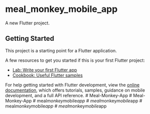 # meal_monkey_mobile_app

A new Flutter project.

## Getting Started

This project is a starting point for a Flutter application.

A few resources to get you started if this is your first Flutter project:

- [Lab: Write your first Flutter app](https://docs.flutter.dev/get-started/codelab)
- [Cookbook: Useful Flutter samples](https://docs.flutter.dev/cookbook)

For help getting started with Flutter development, view the
[online documentation](https://docs.flutter.dev/), which offers tutorials,
samples, guidance on mobile development, and a full API reference.
#   M e a l - M o n k e y - A p p  
 #   M e a l - M o n k e y - A p p  
 #   m e a l _ m o n k e y _ m o b i l e _ a p p  
 #   m e a l _ m o n k e y _ m o b i l e _ a p p  
 #   m e a l _ m o n k e y _ m o b i l e _ a p p  
 #   m e a l _ m o n k e y _ m o b i l e _ a p p  
 